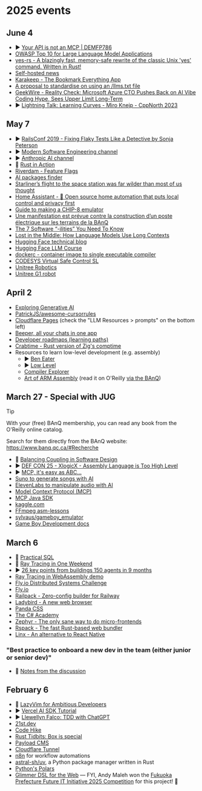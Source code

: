 # 2025 events

## June 4

- ▶️ [Your API is not an MCP | DEMFP786](https://www.youtube.com/watch?v=eeOANluSqAE)
- [OWASP Top 10 for Large Language Model Applications](https://owasp.org/www-project-top-10-for-large-language-model-applications/)
- [yes-rs - A blazingly fast, memory-safe rewrite of the classic Unix 'yes' command. Written in Rust!](https://github.com/jedisct1/yes-rs/tree/main)
- [Self-hosted news](https://selfh.st)
- [Karakeep - The Bookmark Everything App](https://karakeep.app/)
- [A proposal to standardise on using an /llms.txt file](https://llmstxt.org/)
- [GeekWire - Reality Check: Microsoft Azure CTO Pushes Back on AI Vibe Coding Hype, Sees Upper Limit Long-Term](https://www.geekwire.com/2025/reality-check-microsoft-azure-cto-pushes-back-on-ai-vibe-coding-hype-sees-upper-limit-long-term/)
- ▶️ [ Lightning Talk: Learning Curves - Miro Knejp - CppNorth 2023 ](https://www.youtube.com/watch?v=aw7Eb7Jn6LM)

## May 7

- ▶️ [RailsConf 2019 - Fixing Flaky Tests Like a Detective by Sonja Peterson](https://www.youtube.com/watch?v=qTyoMg_rmrQ)
- ▶️ [Modern Software Engineering channel](https://www.youtube.com/@ModernSoftwareEngineeringYT/videos)
- ▶️ [Anthropic AI channel](https://www.youtube.com/@anthropic-ai/videos)
- 📕 [Rust in Action](https://www.manning.com/books/rust-in-action)
- [Riverdam - Feature Flags](https://www.riverdam.dev/)
- [AI packages finder](https://ai-packages-finder.onrender.com/)
- [Starliner’s flight to the space station was far wilder than most of us thought](https://arstechnica.com/space/2025/04/the-harrowing-story-of-what-flying-starliner-was-like-when-its-thrusters-failed/)
- [Home Assistant - 🏡 Open source home automation that puts local control and privacy first](https://github.com/home-assistant/core)
- [Guide to making a CHIP-8 emulator](https://tobiasvl.github.io/blog/write-a-chip-8-emulator/)
- [Une manifestation est prévue contre la construction d’un poste électrique sur les terrains de la BAnQ](https://www.ledevoir.com/societe/869179/manifestation-contre-construction-poste-electrique-hydro-quebec-terrains-grande-bibliotheque)
- [The 7 Software “-ilities” You Need To Know](https://codesqueeze.com/the-7-software-ilities-you-need-to-know/)
- [Lost in the Middle: How Language Models Use Long Contexts](https://arxiv.org/abs/2307.03172)
- [Hugging Face technical blog](https://huggingface.co/blog)
- [Hugging Face LLM Course](https://huggingface.co/learn/llm-course/chapter1/1)
- [dockerc - container image to single executable compiler](https://github.com/NilsIrl/dockerc)
- [CODESYS Virtual Safe Control SL](https://www.codesys.com/products/safety/virtual-safe-control-sl/)
- [Unitree Robotics](https://github.com/unitreerobotics)
- [Unitree G1 robot](https://www.unitree.com/g1)

## April 2

- [Exploring Generative AI](https://martinfowler.com/articles/exploring-gen-ai.html)
- [PatrickJS/awesome-cursorrules](https://github.com/PatrickJS/awesome-cursorrules)
- [Cloudflare Pages](https://developers.cloudflare.com/pages/) (check the "LLM Resources > prompts" on the bottom left)
- [Beeper, all your chats in one app](https://www.beeper.com/)
- [Developer roadmaps (learning paths)](https://roadmap.sh/roadmaps)
- [Crabtime - Rust version of Zig's comptime](https://docs.rs/crabtime/latest/crabtime/)
- Resources to learn low-level development (e.g. assembly)
   - ▶️ [Ben Eater](https://www.youtube.com/@BenEater/playlists)
   - ▶️ [Low Level](https://www.youtube.com/@LowLevelTV/videos)
   - [Compiler Explorer](https://godbolt.org/)
   - [Art of ARM Assembly](https://nostarch.com/art-arm-assembly-volume-1) (read it on O'Reilly [via the BAnQ](https://cap.banq.qc.ca/notice?id=p::usmarcdef_0007397681))

## March 27 - Special with JUG

> [!TIP]
>
> With your (free) BAnQ membership, you can read any book from the O'Reilly online catalog.
>
> Search for them directly from the BAnQ website: https://www.banq.qc.ca/#Recherche

- 📙 [Balancing Coupling in Software Design](https://www.oreilly.com/library/view/balancing-coupling-in/9780137353514/)
- ▶️ [DEF CON 25 - XlogicX - Assembly Language is Too High Level](https://www.youtube.com/watch?v=eunYrrcxXfw)
- ▶️ [MCP, it's easy as ABC...](https://www.youtube.com/watch?v=cE1h-rC2o2U)
- [Suno to generate songs with AI](https://suno.com/home)
- [ElevenLabs to manipulate audio with AI](https://elevenlabs.io/)
- [Model Context Protocol (MCP)](https://modelcontextprotocol.io/introduction)
- [MCP Java SDK](https://github.com/modelcontextprotocol/java-sdk)
- [kaggle.com](https://www.kaggle.com/)
- [FFmpeg asm-lessons](https://github.com/FFmpeg/asm-lessons)
- [sylvaus/gameboy_emulator](https://github.com/sylvaus/gameboy_emulator)
- [Game Boy Development docs](https://gbdev.io/)

## March 6

- 📙 [Practical SQL](https://practicalsql.com/)
- 📓 [Ray Tracing in One Weekend](https://raytracing.github.io/books/RayTracingInOneWeekend.html)
- ▶️ [26 key points from buildings 150 agents in 9 months](https://youtu.be/jmeGqDu4tPU?si=Xsei6P-V86i3A1rv)
- [Ray Tracing in WebAssembly demo](https://ray-9vm.pages.dev/)
- [Fly.io Distributed Systems Challenge](https://fly.io/dist-sys/)
- [Fly.io](https://fly.io/)
- [Railpack - Zero-config builder for Railway](https://railpack.com/)
- [Ladybird - A new web browser](https://ladybird.org/)
- [Panda CSS](https://panda-css.com/)
- [The C# Academy](https://www.thecsharpacademy.com/)
- [Zephyr - The only sane way to do micro-frontends](https://zephyr-cloud.io/)
- [Rspack - The fast Rust-based web bundler](https://rspack.dev/)
- [Linx - An alternative to React Native](https://lynxjs.org/blog/lynx-unlock-native-for-more)

### "Best practice to onboard a new dev in the team (either junior or senior dev)"

- 📔 [Notes from the discussion](https://fixed-canopy-710.notion.site/How-to-Onboard-a-New-Developer-junior-or-senior-1ae0edae975c80abafdbca9787b568c4)

## February 6

- 📘 [LazyVim for Ambitious Developers](https://lazyvim-ambitious-devs.phillips.codes/)
- ▶️ [Vercel AI SDK Tutorial](https://www.aihero.dev/vercel-ai-sdk-tutorial)
- ▶️ [Llewellyn Falco: TDD with ChatGPT](https://www.youtube.com/watch?v=792q5g1tdmo)
- [21st.dev](https://21st.dev/)
- [Code Hike](https://codehike.org/)
- [Rust Tidbits: Box is special](https://manishearth.github.io/blog/2017/01/10/rust-tidbits-box-is-special/)
- [Payload CMS](https://payloadcms.com/)
- [Cloudflare Tunnel](https://developers.cloudflare.com/cloudflare-one/connections/connect-networks/)
- [n8n](https://n8n.io/) for workflow automations
- [astral-sh/uv](https://github.com/astral-sh/uv), a Python package manager written in Rust
- [Python's Polars](https://docs.pola.rs/user-guide/getting-started/)
- [Glimmer DSL for the Web](https://github.com/AndyObtiva/glimmer-dsl-web) — FYI, Andy Maleh won the [Fukuoka Prefecture Future IT Initiative 2025 Competition](https://andymaleh.blogspot.com/2025/01/glimmer-dsl-for-web-wins-in-fukuoka.html) for this project! 👏
